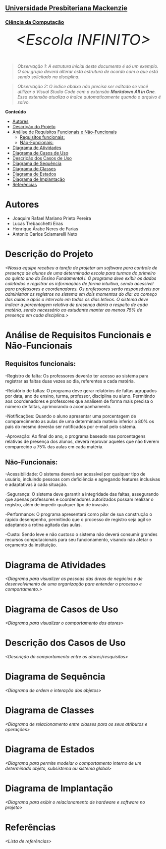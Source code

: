 <h2><a href= "https://www.mackenzie.br">Universidade Presbiteriana Mackenzie</a></h2>
<h3><a href= "https://www.mackenzie.br/graduacao/sao-paulo-higienopolis/ciencia-da-computacao">Ciência da Computação</a></h3>


<font size="+12"><center>
*&lt;Escola INFINITO&gt;*
</center></font>

>*Observação 1: A estrutura inicial deste documento é só um exemplo. O seu grupo deverá alterar esta estrutura de acordo com o que está sendo solicitado na disciplina.*

>*Observação 2: O índice abaixo não precisa ser editado se você utilizar o Visual Studio Code com a extensão **Markdown All in One**. Essa extensão atualiza o índice automaticamente quando o arquivo é salvo.*

**Conteúdo**

- [Autores](#autores)
- [Descrição do Projeto](#descrição-do-projeto)
- [Análise de Requisitos Funcionais e Não-Funcionais](#análise-de-requisitos-funcionais-e-não-funcionais)
  - [Requisitos funcionais:](#requisitos-funcionais)
  - [Não-Funcionais:](#não-funcionais)
- [Diagrama de Atividades](#diagrama-de-atividades)
- [Diagrama de Casos de Uso](#diagrama-de-casos-de-uso)
- [Descrição dos Casos de Uso](#descrição-dos-casos-de-uso)
- [Diagrama de Sequência](#diagrama-de-sequência)
- [Diagrama de Classes](#diagrama-de-classes)
- [Diagrama de Estados](#diagrama-de-estados)
- [Diagrama de Implantação](#diagrama-de-implantação)
- [Referências](#referências)


# Autores

* Joaquim Rafael Mariano Prieto Pereira
* Lucas Trebacchetti Eiras
* Henrique Árabe Neres de Farias
* Antonio Carlos Sciamarelli Neto


# Descrição do Projeto

*&lt;Nossa equipe recebeu a tarefa de projetar um software para controle de presença de alunos de uma determinada escola para turmas do primeiro ao quinto ano do Ensino Fundamental I. O programa deve exibir os dados coletados e registrar as informações de forma intuitiva, sendo acessível para professores e coordenadores. Os professores serão responsáveis por administrar os registros no sistema em dois momentos do dia: ao começo das aulas e após o intervalo em todos os dias letivos. O sistema deve indicar a porcentagem relativa de presença diária a respeito de cada matéria, sendo necessário ao estudante manter ao menos 75% de presença em cada disciplina.&gt;*

# Análise de Requisitos Funcionais e Não-Funcionais
## Requisitos funcionais:

-Registro de falta:
    Os professores deverão ter acesso ao sistema para registrar as faltas duas vezes ao dia, referentes a cada matéria.

-Relatório de faltas:
    O programa deve gerar relatórios de faltas agrupados por data, ano de ensino, turma, professor, disciplina ou aluno. Permitindo aos coordenadores e professores que analisem de forma mais precisa o número de faltas, aprimorando o acompanhamento.

-Notificações:
    Quando o aluno apresentar uma porcentagem de comparecimento as aulas de uma determinada matéria inferior a 80% os pais do mesmo deverão ser notificados por e-mail pelo sistema.

-Aprovação:
    Ao final do ano, o programa baseado nas porcentagens relativas de presença dos alunos, deverá reprovar aqueles que não tiverem comparecido a 75% das aulas em cada matéria.

## Não-Funcionais:

-Acessibilidade:
    O sistema deverá ser acessível por qualquer tipo de usuário, incluindo pessoas com deficiência e agregando features inclusivas e adaptativas à cada situação.

-Segurança:
    O sistema deve garantir a integridade das faltas, assegurando que apenas professores e coordenadores autorizados possam realizar o registro, além de impedir qualquer tipo de invasão.

-Performance:
    O programa apresentará como pilar de sua construção o rápido desempenho, permitindo que o processo de registro seja ágil se adaptando a rotina agitada das aulas.

-Custo:
    Sendo leve e não custoso o sistema não deverá consumir grandes recursos computacionais para seu funcionamento, visando não afetar o orçamento da instituição.

# Diagrama de Atividades

*&lt;Diagrama para visualizer as pessoas das áreas de negócios e de desenvolvimento de uma organização para entender o processo e comportamento.&gt;*

# Diagrama de Casos de Uso

*&lt;Diagrama para visualizar o comportamento dos atores&gt;*

# Descrição dos Casos de Uso

*&lt;Descrição do comportamento entre os atores/resquisitos&gt;*

# Diagrama de Sequência

*&lt;Diagrama de ordem e interação dos objetos&gt;*

# Diagrama de Classes

*&lt;Diagrama de relacionamento entre classes para os seus atributos e operações&gt;*

# Diagrama de Estados

*&lt;Diagrama para permite modelar o comportamento interno de um determinado objeto, subsistema ou sistema global&gt;*

# Diagrama de Implantação

*&lt;Diagrama para exibir o relacionamento de hardware e software no projeto&gt;*

# Referências

*&lt;Lista de referências&gt;*

